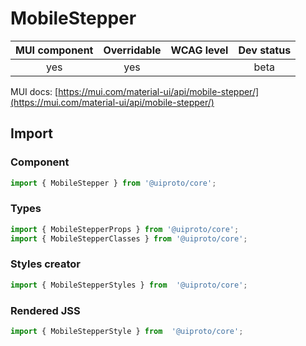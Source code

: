 # MobileStepper

MUI component | Overridable | WCAG level | Dev status
:-----------: | :---------: | :--------: | :------------:
yes | yes | | beta

MUI docs: [https://mui.com/material-ui/api/mobile-stepper/](https://mui.com/material-ui/api/mobile-stepper/)

## Import

### Component
```javascript
import { MobileStepper } from '@uiproto/core';
```
### Types
```javascript
import { MobileStepperProps } from '@uiproto/core';
import { MobileStepperClasses } from '@uiproto/core';
```

### Styles creator
```javascript
import { MobileStepperStyles } from  '@uiproto/core';
```

### Rendered JSS
```javascript
import { MobileStepperStyle } from  '@uiproto/core';
```
